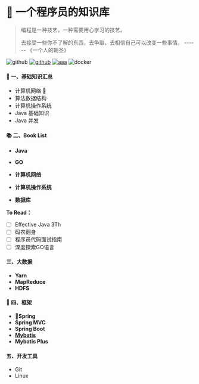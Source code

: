 # :bento:  一个程序员的知识库

> 编程是一种技艺，一种需要用心学习的技艺。
>
> 去接受一些你不了解的东西，去争取，去相信自己可以改变一些事情。 ------ 《一个人的朝圣》

![github](https://badgen.net/badge/icon/git?icon=git&color=green&label) [![github](https://badgen.net/badge/icon/github?icon=github&color=blue&label)](https://github.com/1945883967) [![aaa](https://badgen.net/badge/csdn/minghai?color=red)](https://blog.csdn.net/qq_37964379) ![docker](https://badgen.net/badge/icon/docker?icon=docker&label)

#### :green_book: 一、基础知识汇总

+ 计算机网络 :running:
+ 算法数据结构
+ 计算机操作系统
+ Java 基础知识
+ Java 并发

#### :books:  二、Book List

* **Java**
* **GO**
* **计算机网络**
* **计算机操作系统**


* **数据库**

**To Read：**

- [ ] Effective Java 3Th
- [ ] 码农翻身
- [ ] 程序员代码面试指南 
- [ ] 深度探索GO语言

#### 三、大数据

* **Yarn**
* **MapReduce**
* **HDFS**

#### :triangular_ruler: 四、框架

* **:seedling:Spring**
* **Spring MVC**
* **Spring Boot**
* [**Mybatis**](https://github.com/1945883967/Blog/tree/master/c-%E6%A1%86%E6%9E%B6/02%20Mybatis)
* **Mybatis Plus**

#### 五、开发工具

* Git
* Linux

